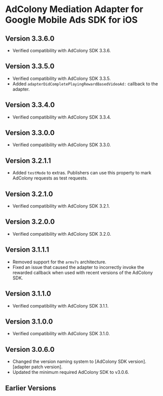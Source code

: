 # AdColony Mediation Adapter for Google Mobile Ads SDK for iOS

## Version 3.3.6.0
- Verified compatibility with AdColony SDK 3.3.6.

## Version 3.3.5.0
- Verified compatibility with AdColony SDK 3.3.5.
- Added `adapterDidCompletePlayingRewardBasedVideoAd:` callback to the adapter.

## Version 3.3.4.0
- Verified compatibility with AdColony SDK 3.3.4.

## Version 3.3.0.0
- Verified compatibility with AdColony SDK 3.3.0.

## Version 3.2.1.1
- Added `testMode` to extras. Publishers can use this property to mark AdColony
  requests as test requests.

## Version 3.2.1.0
- Verified compatibility with AdColony SDK 3.2.1.

## Version 3.2.0.0
- Verified compatibility with AdColony SDK 3.2.0.

## Version 3.1.1.1
- Removed support for the `armv7s` architecture.
- Fixed an issue that caused the adapter to incorrectly invoke the rewarded
  callback when used with recent versions of the AdColony SDK.

## Version 3.1.1.0
- Verified compatibility with AdColony SDK 3.1.1.

## Version 3.1.0.0
- Verified compatibility with AdColony SDK 3.1.0.

## Version 3.0.6.0
- Changed the version naming system to
  [AdColony SDK version].[adapter patch version].
- Updated the minimum required AdColony SDK to v3.0.6.

## Earlier Versions
